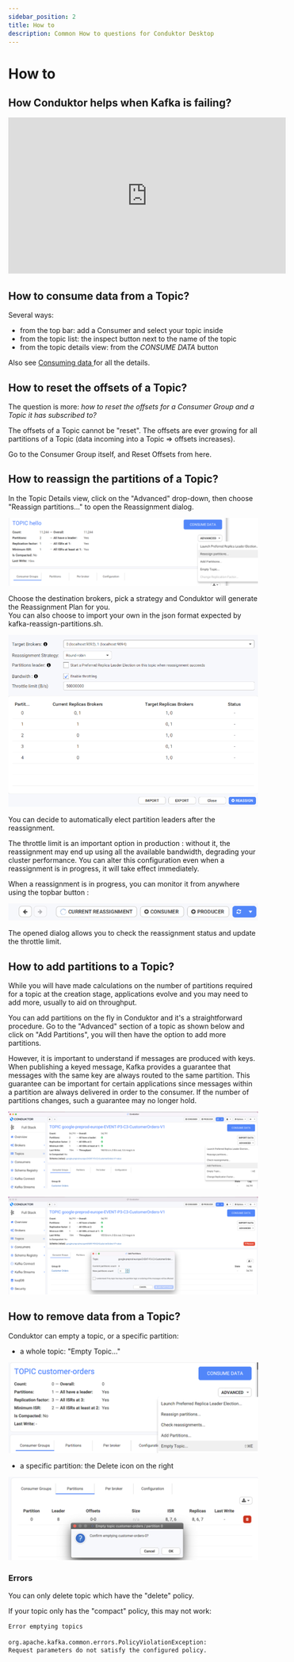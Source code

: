 ```yaml
---
sidebar_position: 2
title: How to
description: Common How to questions for Conduktor Desktop
---
```


# How to

## How Conduktor helps when Kafka is failing?

<iframe width="560" height="315" src="https://www.youtube.com/embed/ZJTw2-GVr-4" title="YouTube video player" frameborder="0" allow="accelerometer; autoplay; clipboard-write; encrypted-media; gyroscope; picture-in-picture" allowfullscreen></iframe>

## How to consume data from a Topic?

Several ways:

- from the top bar: add a Consumer and select your topic inside
- from the topic list: the inspect button next to the name of the topic
- from the topic details view: from the _CONSUME DATA_ button

Also see [Consuming data ](../consuming-data)for all the details.

## How to reset the offsets of a Topic?

The question is more: _how to reset the offsets for a Consumer Group and a Topic it has subscribed to?_

The offsets of a Topic cannot be "reset". The offsets are ever growing for all partitions of a Topic (data incoming into a Topic => offsets increases).&#x20;

Go to the Consumer Group itself, and Reset Offsets from here.

## How to reassign the partitions of a Topic?

In the Topic Details view, click on the "Advanced" drop-down, then choose "Reassign partitions..." to open the Reassignment dialog.

![](../../assets/topic-reassign-dropdown.png)

Choose the destination brokers, pick a strategy and Conduktor will generate the Reassignment Plan for you.\
You can also choose to import your own in the json format expected by kafka-reassign-partitions.sh.

![Partition Reassignment dialog](../../assets/reassignment-not-started.png)

You can decide to automatically elect partition leaders after the reassignment.

The throttle limit is an important option in production : without it, the reassignment may end up using all the available bandwidth, degrading your cluster performance. You can alter this configuration even when a reassignment is in progress, it will take effect immediately.

When a reassignment is in progress, you can monitor it from anywhere using the topbar button :&#x20;

![](../../assets/current-reassignment-topbar.png)

The opened dialog allows you to check the reassignment status and update the throttle limit.

## How to add partitions to a Topic?

While you will have made calculations on the number of partitions required for a topic at the creation stage, applications evolve and you may need to add more, usually to aid on throughput.

&#x20;You can add partitions on the fly in Conduktor and it's a straightforward procedure. Go to the "Advanced" section of a topic as shown below and click on "Add Partitions", you will then have the option to add more partitions.

However, it is important to understand if messages are produced with keys. When publishing a keyed message, Kafka provides a guarantee that messages with the same key are always routed to the same partition. This guarantee can be important for certain applications since messages within a partition are always delivered in order to the consumer. If the number of partitions changes, such a guarantee may no longer hold.&#x20;

![Adding partitions to a topic](<../../assets/image (54).png>)

![Adding partitions to a topic](<../../assets/image (53).png>)

## How to remove data from a Topic?

Conduktor can empty a topic, or a specific partition:

- a whole topic: "Empty Topic..."

![Empty a topic](../../assets/screenshot-2021-02-23-at-18.30.22.png)

- a specific partition: the Delete icon on the right

![](../../assets/screenshot-2021-02-23-at-18.31.05.png)

### Errors

You can only delete topic which have the "delete" policy.

If your topic only has the "compact" policy, this may not work:&#x20;

```
Error emptying topics

org.apache.kafka.common.errors.PolicyViolationException:
Request parameters do not satisfy the configured policy.
```
